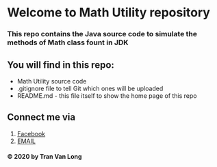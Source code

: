 # Welcome to Math Utility repository

### This repo contains the Java source code to simulate the methods of Math class fount in JDK

## You will find in this repo:
* Math Utility source code
* .gitignore file to tell Git which ones will be uploaded
* README.md - this file itself to show the home page of this repo

## Connect me via
1. [Facebook](https://facebook.com/OneChamp.Jhin)
2. [EMAIL](mailto:traanvanlongo@gmail.com)

####  © 2020 by Tran Van Long 